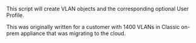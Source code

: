 This script will create VLAN objects and the corresponding optional User Profile.

This was originally written for a customer with 1400 VLANs in Classic on-prem appliance that was migrating to the cloud.
